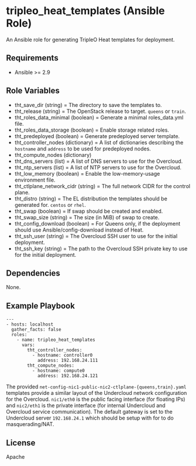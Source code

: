 # tripleo_heat_templates (Ansible Role)

An Ansible role for generating TripleO Heat templates for deployment.

## Requirements

* Ansible >= 2.9

## Role Variables

* tht_save_dir (string) = The directory to save the templates to.
* tht_release (string) = The OpenStack release to target. `queens` or `train`.
* tht_roles_data_minimal (boolean) = Generate a minimal roles_data.yml file.
* tht_roles_data_storage (boolean) = Enable storage related roles.
* tht_predeployed (boolean) = Generate predeployed server template.
* tht_controller_nodes (dictionary) = A list of dictionaries describing the `hostname` and `address` to be used for predeployed nodes.
* tht_compute_nodes (dictionary)
* tht_dns_servers (list) = A list of DNS servers to use for the Overcloud.
* tht_ntp_servers (list) = A list of NTP servers to use for the Overcloud.
* tht_low_memory (boolean) = Enable the low-memory-usage environment file.
* tht_ctlplane_network_cidr (string) = The full network CIDR for the control plane.
* tht_distro (string) = The EL distribution the templates should be generated for. `centos` or `rhel`.
* tht_swap (boolean) = If swap should be created and enabled.
* tht_swap_size (string) = The size (in MiB) of swap to create.
* tht_config_download (boolean) = For Queens only, if the deployment should use Ansible/config-download instead of Heat.
* tht_ssh_user (string) = The Overcloud SSH user to use for the initial deployment.
* tht_ssh_key (string) = The path to the Overcloud SSH private key to use for the initial deployment.

## Dependencies

None.

## Example Playbook

```
---
- hosts: localhost
  gather_facts: false
  roles:
    - name: tripleo_heat_templates
      vars:
        tht_controller_nodes:
          - hostname: controller0
            address: 192.168.24.111
        tht_compute_nodes:
          - hostname: compute0
            address: 192.168.24.121
```

The provided `net-config-nic1-public-nic2-ctlplane-{queens,train}.yaml` templates provide a similar layout of the Undercloud network configuration for the Overcloud. `nic1/eth0` is the public facing interface (for floating IPs) and `nic2/eth1` is the private interface (for internal Undercloud and Overcloud service communication). The default gateway is set to the Undercloud server `192.168.24.1` which should be setup with for to do masquerading/NAT.

## License

Apache
